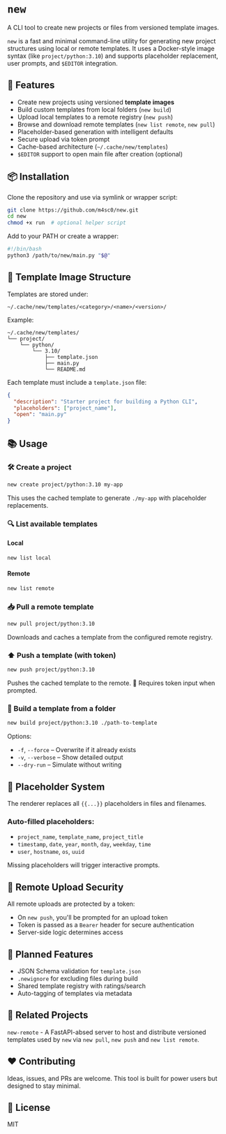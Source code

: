 # `new`

A CLI tool to create new projects or files from versioned template images.

`new` is a fast and minimal command-line utility for generating new project structures using local or remote templates. It uses a Docker-style image syntax (like `project/python:3.10`) and supports placeholder replacement, user prompts, and `$EDITOR` integration.

## 🚀 Features

- Create new projects using versioned **template images**
- Build custom templates from local folders (`new build`)
- Upload local templates to a remote registry (`new push`)
- Browse and download remote templates (`new list remote`, `new pull`)
- Placeholder-based generation with intelligent defaults
- Secure upload via token prompt
- Cache-based architecture (`~/.cache/new/templates`)
- `$EDITOR` support to open main file after creation (optional)

## 📦 Installation

Clone the repository and use via symlink or wrapper script:

```bash
git clone https://github.com/m4sc0/new.git
cd new
chmod +x run  # optional helper script
````

Add to your PATH or create a wrapper:

```bash
#!/bin/bash
python3 /path/to/new/main.py "$@"
```

## 🧱 Template Image Structure

Templates are stored under:

```
~/.cache/new/templates/<category>/<name>/<version>/
```

Example:

```
~/.cache/new/templates/
└── project/
    └── python/
        └── 3.10/
            ├── template.json
            ├── main.py
            └── README.md
```

Each template must include a `template.json` file:

```json
{
  "description": "Starter project for building a Python CLI",
  "placeholders": ["project_name"],
  "open": "main.py"
}
```

## 📚 Usage

### 🛠 Create a project

```bash
new create project/python:3.10 my-app
```

This uses the cached template to generate `./my-app` with placeholder replacements.

### 🔍 List available templates

#### Local

```bash
new list local
```

#### Remote

```bash
new list remote
```

### 📥 Pull a remote template

```bash
new pull project/python:3.10
```

Downloads and caches a template from the configured remote registry.

### ⬆️ Push a template (with token)

```bash
new push project/python:3.10
```

Pushes the cached template to the remote.
🔐 Requires token input when prompted.

### 🧱 Build a template from a folder

```bash
new build project/python:3.10 ./path-to-template
```

Options:

* `-f`, `--force` – Overwrite if it already exists
* `-v`, `--verbose` – Show detailed output
* `--dry-run` – Simulate without writing

## 🔁 Placeholder System

The renderer replaces all `{{...}}` placeholders in files and filenames.

### Auto-filled placeholders:

* `project_name`, `template_name`, `project_title`
* `timestamp`, `date`, `year`, `month`, `day`, `weekday`, `time`
* `user`, `hostname`, `os`, `uuid`

Missing placeholders will trigger interactive prompts.

## 🔐 Remote Upload Security

All remote uploads are protected by a token:

* On `new push`, you'll be prompted for an upload token
* Token is passed as a `Bearer` header for secure authentication
* Server-side logic determines access

## 🧪 Planned Features

* JSON Schema validation for `template.json`
* `.newignore` for excluding files during build
* Shared template registry with ratings/search
* Auto-tagging of templates via metadata

## 📡 Related Projects

`new-remote` - A FastAPI-absed server to host and distribute versioned templates used by `new` via `new pull`, `new push` and `new list remote`.

## ❤️ Contributing

Ideas, issues, and PRs are welcome.
This tool is built for power users but designed to stay minimal.

## 📄 License

MIT


